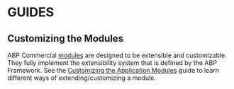 GUIDES
======

Customizing the Modules
-----------------------

ABP Commercial [modules](https://docs.abp.io/en/commercial/7.2/modules/index) are designed to be extensible and customizable. They fully implement the extensibility system that is defined by the ABP Framework. See the [Customizing the Application Modules](https://docs.abp.io/en/abp/latest/Customizing-Application-Modules-Guide) guide to learn different ways of extending/customizing a module.
